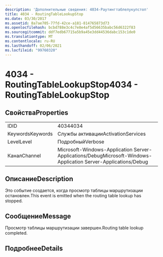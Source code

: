 ```yaml
---
description: 'Дополнительные сведения: 4034-Раутингтаблелукупстоп'
title: 4034 - RoutingTableLookupStop
ms.date: 03/30/2017
ms.assetid: 8a7ae705-77fd-42ce-a181-814765873d73
ms.openlocfilehash: bcbd788e3c4c7e8e4af5d56635babc56d6322f83
ms.sourcegitcommit: ddf7edb67715a5b9a45e3dd44536dabc153c1de0
ms.translationtype: MT
ms.contentlocale: ru-RU
ms.lasthandoff: 02/06/2021
ms.locfileid: "99760320"
---
```

# <a name="4034---routingtablelookupstop"></a><span data-ttu-id="d9663-103">4034 - RoutingTableLookupStop</span><span class="sxs-lookup"><span data-stu-id="d9663-103">4034 - RoutingTableLookupStop</span></span>

## <a name="properties"></a><span data-ttu-id="d9663-104">Свойства</span><span class="sxs-lookup"><span data-stu-id="d9663-104">Properties</span></span>  
  
|||  
|-|-|  
|<span data-ttu-id="d9663-105">ID</span><span class="sxs-lookup"><span data-stu-id="d9663-105">ID</span></span>|<span data-ttu-id="d9663-106">4034</span><span class="sxs-lookup"><span data-stu-id="d9663-106">4034</span></span>|  
|<span data-ttu-id="d9663-107">Keywords</span><span class="sxs-lookup"><span data-stu-id="d9663-107">Keywords</span></span>|<span data-ttu-id="d9663-108">Службы активации</span><span class="sxs-lookup"><span data-stu-id="d9663-108">ActivationServices</span></span>|  
|<span data-ttu-id="d9663-109">Level</span><span class="sxs-lookup"><span data-stu-id="d9663-109">Level</span></span>|<span data-ttu-id="d9663-110">Подробный</span><span class="sxs-lookup"><span data-stu-id="d9663-110">Verbose</span></span>|  
|<span data-ttu-id="d9663-111">Канал</span><span class="sxs-lookup"><span data-stu-id="d9663-111">Channel</span></span>|<span data-ttu-id="d9663-112">Microsoft-Windows-Application Server-Applications/Debug</span><span class="sxs-lookup"><span data-stu-id="d9663-112">Microsoft-Windows-Application Server-Applications/Debug</span></span>|  
  
## <a name="description"></a><span data-ttu-id="d9663-113">Описание</span><span class="sxs-lookup"><span data-stu-id="d9663-113">Description</span></span>  

 <span data-ttu-id="d9663-114">Это событие создается, когда просмотр таблицы маршрутизации остановлен.</span><span class="sxs-lookup"><span data-stu-id="d9663-114">This event is emitted when the routing table lookup has stopped.</span></span>  
  
## <a name="message"></a><span data-ttu-id="d9663-115">Сообщение</span><span class="sxs-lookup"><span data-stu-id="d9663-115">Message</span></span>  

 <span data-ttu-id="d9663-116">Просмотр таблицы маршрутизации завершен.</span><span class="sxs-lookup"><span data-stu-id="d9663-116">Routing table lookup completed.</span></span>  
  
## <a name="details"></a><span data-ttu-id="d9663-117">Подробнее</span><span class="sxs-lookup"><span data-stu-id="d9663-117">Details</span></span>
